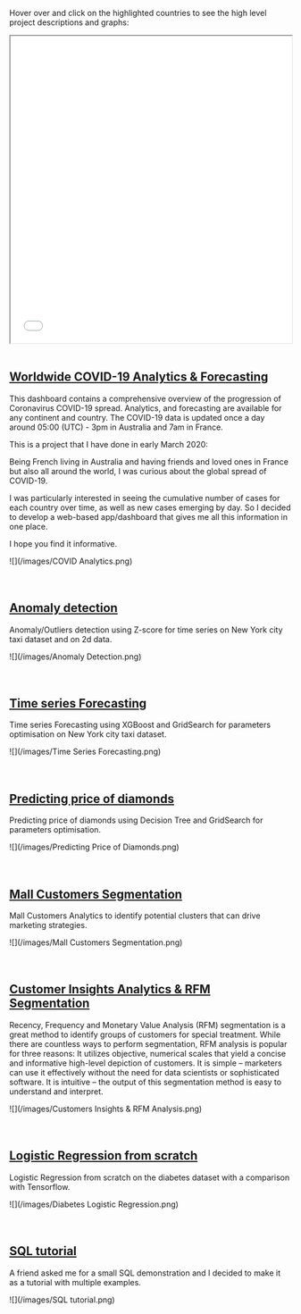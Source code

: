 <!-- ![](./images/map.png) -->
Hover over and click on the highlighted countries to see the high level project descriptions and graphs:

<iframe src="./images/map.html" target="_blank" height="550" width="100%"> display </iframe> 

<br>
<br>

## [Worldwide COVID-19 Analytics & Forecasting](https://virus-corona.herokuapp.com)

This dashboard contains a comprehensive overview of the progression of Coronavirus COVID-19 spread. Analytics, and forecasting are available for any continent and country. The COVID-19 data is updated once a day around 05:00 (UTC) - 3pm in Australia and 7am in France.

This is a project that I have done in early March 2020:

Being French living in Australia and having friends and loved ones in France but also all around the world, I was curious about the global spread of COVID-19.

I was particularly interested in seeing the cumulative number of cases for each country over time, as well as new cases emerging by day. So I decided to develop a web-based app/dashboard that gives me all this information in one place.

I hope you find it informative.

![](/images/COVID Analytics.png)
<br>
<br>
<br>

## [Anomaly detection](https://github.com/loulouOz/Anomaly-Detection/blob/main/Anomaly%20detection%20using%20Z%20score.ipynb)

Anomaly/Outliers detection using Z-score for time series on New York city taxi dataset and on 2d data. 

![](/images/Anomaly Detection.png)
<br>
<br>
<br>

## [Time series Forecasting](https://github.com/loulouOz/Time-Series-Forecasting/blob/main/time_series_forecasting.ipynb)

Time series Forecasting using XGBoost and GridSearch for parameters optimisation on New York city taxi dataset.

![](/images/Time Series Forecasting.png)
<br>
<br>
<br>

## [Predicting price of diamonds](https://github.com/loulouOz/Predicting-diamond-price/blob/main/Diamonds_Decision_Tree.ipynb)

Predicting price of diamonds using Decision Tree and GridSearch for parameters optimisation.

![](/images/Predicting Price of Diamonds.png)
<br>
<br>
<br>

## [Mall Customers Segmentation](https://github.com/loulouOz/Clustering/blob/main/clustering.ipynb)

Mall Customers Analytics to identify potential clusters that can drive marketing strategies.

![](/images/Mall Customers Segmentation.png)
<br>
<br>
<br>

## [Customer Insights Analytics & RFM Segmentation](https://github.com/loulouOz/Customer-Insights-Analysis-RFM-Segmentation/blob/main/customer_insights.ipynb)

Recency, Frequency and Monetary Value Analysis (RFM) segmentation is a great method to identify groups of customers for special treatment.
While there are countless ways to perform segmentation, RFM analysis is popular for three reasons:
It utilizes objective, numerical scales that yield a concise and informative high-level depiction of customers. It is simple – marketers can use it effectively without the need for data scientists or sophisticated software. It is intuitive – the output of this segmentation method is easy to understand and interpret.

![](/images/Customers Insights & RFM Analysis.png)
<br>
<br>
<br>


## [Logistic Regression from scratch](https://github.com/loulouOz/Logistic-Regression/blob/main/logistic_regression.ipynb)

Logistic Regression from scratch on the diabetes dataset with a comparison with Tensorflow.

![](/images/Diabetes Logistic Regression.png)
<br>
<br>
<br>

## [SQL tutorial](https://github.com/loulouOz/SQL-tutorial/blob/main/SQL_tutorial.ipynb)

A friend asked me for a small SQL demonstration and I decided to make it as a tutorial with multiple examples.

![](/images/SQL tutorial.png)
<br>
<br>
<br>





